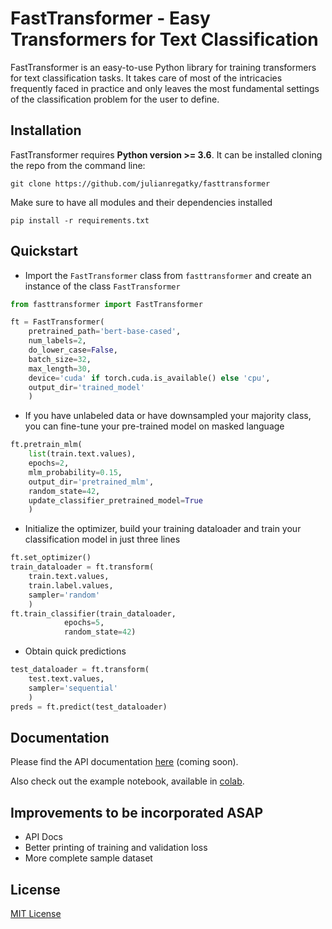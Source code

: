 # FastTransformer - Easy Transformers for Text Classification


FastTransformer is an easy-to-use Python library for training transformers for text classification tasks. It takes care of most of the intricacies frequently faced in practice and only leaves the most fundamental settings of the classification problem for the user to define.

## Installation

FastTransformer requires **Python version >= 3.6**. It can be installed cloning the repo from the command line:

```shell
git clone https://github.com/julianregatky/fasttransformer
```

Make sure to have all modules and their dependencies installed

```shell
pip install -r requirements.txt
```

## Quickstart

* Import the `FastTransformer` class from `fasttransformer` and create an instance of the class `FastTransformer`

```python
from fasttransformer import FastTransformer

ft = FastTransformer(
	pretrained_path='bert-base-cased',
	num_labels=2,
	do_lower_case=False,
	batch_size=32,
	max_length=30,
	device='cuda' if torch.cuda.is_available() else 'cpu',
	output_dir='trained_model'
	)
```

* If you have unlabeled data or have downsampled your majority class, you can fine-tune your pre-trained model on masked language

```python
ft.pretrain_mlm(
	list(train.text.values),
	epochs=2,
	mlm_probability=0.15,
	output_dir='pretrained_mlm',
	random_state=42,
	update_classifier_pretrained_model=True
	)
```

* Initialize the optimizer, build your training dataloader and train your classification model in just three lines

```python
ft.set_optimizer()
train_dataloader = ft.transform(
	train.text.values,
	train.label.values,
	sampler='random'
	)
ft.train_classifier(train_dataloader,
		    epochs=5,
		    random_state=42)
```

* Obtain quick predictions

```python
test_dataloader = ft.transform(
	test.text.values,
	sampler='sequential'
	)
preds = ft.predict(test_dataloader)
```

## Documentation

Please find the API documentation [here](https://raspy-pet-2ee.notion.site/FastTransformer-5433308fce8f4eaca137453d15d633fc) (coming soon).

Also check out the example notebook, available in [colab](https://colab.research.google.com/drive/1Od9z7zZFtwXyXP0bRuyVWtK0HH03f07R?usp=sharing).

## Improvements to be incorporated ASAP

* API Docs
* Better printing of training and validation loss
* More complete sample dataset

## License

[MIT License](LICENSE)
